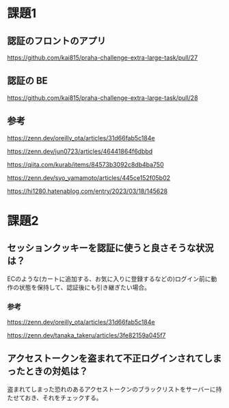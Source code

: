 # 課題1

## 認証のフロントのアプリ

https://github.com/kai815/praha-challenge-extra-large-task/pull/27

## 認証の BE

https://github.com/kai815/praha-challenge-extra-large-task/pull/28

## 参考

https://zenn.dev/oreilly_ota/articles/31d66fab5c184e

https://zenn.dev/jun0723/articles/46441864f6dbbd

https://qiita.com/kurab/items/84573b3092c8db4ba750

https://zenn.dev/syo_yamamoto/articles/445ce152f05b02

https://hi1280.hatenablog.com/entry/2023/03/18/145628

# 課題2 

## セッションクッキーを認証に使うと良さそうな状況は？
ECのような(カートに追加する、お気に入りに登録するなどの)ログイン前に動作の状態を保持して、認証後にも引き継ぎたい場合。


### 参考
https://zenn.dev/oreilly_ota/articles/31d66fab5c184e

https://zenn.dev/tanaka_takeru/articles/3fe82159a045f7

## アクセストークンを盗まれて不正ログインされてしまったときの対処は？

盗まれてしまった恐れのあるアクセストークンのブラックリストをサーバーに持たせておき、それをチェックする。